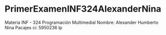 # PrimerExamenINF324AlexanderNina
Materia INF - 324 Programación Multimedial
Nombre: Alexander Humberto Nina Pacajes
ci: 5950236 lp
